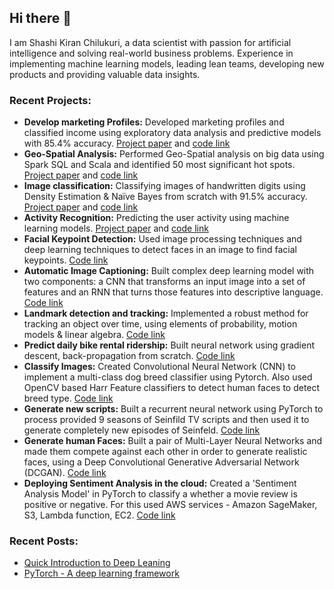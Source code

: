 ## Hi there 👋

I am Shashi Kiran Chilukuri, a data scientist with passion for artificial intelligence and solving real-world business problems. Experience in implementing machine learning models, leading lean teams, developing new products and providing valuable data insights. 

### Recent Projects: 
- **Develop marketing Profiles:** Developed marketing profiles and classified income using exploratory data analysis and predictive models with 85.4% accuracy. [Project paper](https://github.com/ShashiChilukuri/MCS-Projects/blob/master/Create%20marketing%20Profiles/Portfolio%20Report.pdf) and [code link](https://github.com/ShashiChilukuri/MCS-Projects/tree/master/Create%20marketing%20Profiles)
- **Geo-Spatial Analysis:** Performed Geo-Spatial analysis on big data using Spark SQL and Scala and identified 50 most significant hot spots. [Project paper](https://github.com/ShashiChilukuri/MCS-Projects/blob/master/Geo-Spatial%20Analysis/Geo-Spatial_Analysis_paper.pdf) and [code link](https://github.com/ShashiChilukuri/MCS-Projects/tree/master/Geo-Spatial%20Analysis)
- **Image classification:** Classifying images of handwritten digits using Density Estimation & Naïve Bayes from scratch with 91.5% accuracy. [Project paper](https://github.com/ShashiChilukuri/MCS-Projects/blob/master/Image%20Classification/CSE%20575%20Porfolio%20Report.pdf) and [code link](https://github.com/ShashiChilukuri/MCS-Projects/tree/master/Image%20Classification)
- **Activity Recognition:** Predicting the user activity using machine learning models. [Project paper](https://github.com/ShashiChilukuri/MCS-Projects/blob/master/Activity%20Recognition/ASU%20CSE%20572%20Data%20Mining%20-%20Porfolio%20Report.pdf) and [code link](https://github.com/ShashiChilukuri/MCS-Projects/tree/master/Activity%20Recognition) 
- **Facial Keypoint Detection:** Used image processing techniques and deep learning techniques to detect faces in an image to
find facial keypoints. [Code link](https://github.com/ShashiChilukuri/Deep-Learning-Projects/tree/master/CV(PyTorch)%20-%20Facial%20Keypoint%20detection)
- **Automatic Image Captioning:** Built complex deep learning model with two components: a CNN that transforms an input
image into a set of features and an RNN that turns those features into descriptive language. [Code link](https://github.com/ShashiChilukuri/Deep-Learning-Projects/tree/master/CV(PyTorch)%20-%20Image%20Captioning)
- **Landmark detection and tracking:** Implemented a robust method for tracking an object over time, using elements of
probability, motion models & linear algebra. [Code link](https://github.com/ShashiChilukuri/Deep-Learning-Projects/tree/master/CV(PyTorch)%20-%20Landmark%20detection%20and%20tracking)
- **Predict daily bike rental ridership:** Built neural network using gradient descent, back-propagation from scratch. [Code link](https://github.com/ShashiChilukuri/Deep-Learning-Projects/tree/master/ANN(MLP)%20-%20Predict%20daily%20bike%20rental%20ridership)
- **Classify Images:** Created Convolutional Neural Network (CNN) to implement a multi-class dog breed classifier using
Pytorch. Also used OpenCV based Harr Feature classifiers to detect human faces to detect breed type. [Code link](https://github.com/ShashiChilukuri/Deep-Learning-Projects/tree/master/CNN(PyTorch)%20-%20Dog%20Idenfificaiton%20App)
- **Generate new scripts:** Built a recurrent neural network using PyTorch to process provided 9 seasons of Seinfild TV
scripts and then used it to generate completely new episodes of Seinfeld. [Code link](https://github.com/ShashiChilukuri/Deep-Learning-Projects/tree/master/RNN(PyTorch)%20-%20TV%20Script%20Generation)
- **Generate human Faces:** Built a pair of Multi-Layer Neural Networks and made them compete against each other in order
to generate realistic faces, using a Deep Convolutional Generative Adversarial Network (DCGAN). [Code link](https://github.com/ShashiChilukuri/Deep-Learning-Projects/tree/master/DCGAN(PyTorch)%20-%20Generate%20Face)
- **Deploying Sentiment Analysis in the cloud:** Created a 'Sentiment Analysis Model' in PyTorch to classify a whether a
movie review is positive or negative. For this used AWS services - Amazon SageMaker, S3, Lambda function, EC2. [Code link](https://github.com/ShashiChilukuri/Deep-Learning-Projects/tree/master/Deploying%20a%20model)

### Recent Posts: 
- [Quick Introduction to Deep Leaning](https://www.linkedin.com/pulse/quick-introduction-deep-learning-shashi-chilukuri/)
- [PyTorch - A deep learning framework](https://www.linkedin.com/pulse/pytorch-deep-learning-framework-shashi-chilukuri/)



